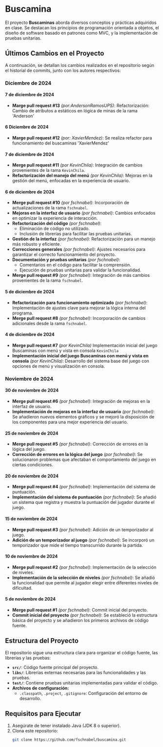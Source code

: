 # Buscamina

El proyecto **Buscaminas** aborda diversos conceptos y prácticas adquiridos en clase. Se destacan los principios de programación orientada a objetos, el diseño de software basado en patrones como MVC, y la implementación de pruebas unitarias.

## Últimos Cambios en el Proyecto

A continuación, se detallan los cambios realizados en el repositorio según el historial de commits, junto con los autores respectivos:

### **Diciembre de 2024**

#### **7 de diciembre de 2024**
- **Marge pull request #13** *(por:AndersonRamosUPS)*: Refactorización: Cambio de atributos a estáticos en lógica de minas de la rama 'Anderson'

#### **6 Diciembre de 2024**
- **Marge pull request #12** *(por: XavierMendez)*: Se realiza refactor para funcionamiento del buscaminas 'XavierMendez'

#### **7 de diciembre de 2024**
- **Merge pull request #11** *(por KevinChila)*: Integración de cambios provenientes de la rama `KevinChila`.
- **Refactorización del manejo del menú** *(por KevinChila)*: Mejoras en la gestión del menú, enfocadas en la experiencia de usuario.

#### **6 de diciembre de 2024**
- **Merge pull request #10** *(por fschnabel)*: Incorporación de actualizaciones de la rama `fschnabel`.
- **Mejoras en la interfaz de usuario** *(por fschnabel)*: Cambios enfocados en optimizar la experiencia de interacción.
- **Refactorización del código** *(por fschnabel)*: 
  - Eliminación de código no utilizado.
  - Inclusión de librerías para facilitar las pruebas unitarias.
- **Gestión de la interfaz** *(por fschnabel)*: Refactorización para un manejo más robusto y eficiente.
- **Correcciones generales** *(por fschnabel)*: Ajustes necesarios para garantizar el correcto funcionamiento del proyecto.
- **Documentación y pruebas unitarias** *(por fschnabel)*: 
  - Comentarios en el código para facilitar la comprensión.
  - Ejecución de pruebas unitarias para validar la funcionalidad.
- **Merge pull request #9** *(por fschnabel)*: Integración de más cambios provenientes de la rama `fschnabel`.

#### **5 de diciembre de 2024**
- **Refactorización para funcionamiento optimizado** *(por fschnabel)*: Implementación de ajustes clave para mejorar la lógica interna del programa.
- **Merge pull request #8** *(por fschnabel)*: Incorporación de cambios adicionales desde la rama `fschnabel`.

#### **4 de diciembre de 2024**

- **Merge pull request #7** *(por KevinChila)* Implementación inicial del juego Buscaminas con menú y vista en consola `KevinChila`
- **Implementación inicial del juego Buscaminas con menú y vista en consola** *(por KevinChila)*: Desarrollo del sistema base del juego con opciones de menú y visualización en consola.

### **Noviembre de 2024**

#### **30 de noviembre de 2024**
- **Merge pull request #6** *(por fschnabel)*: Integración de mejoras en la interfaz de usuario.
- **Implementación de mejoras en la interfaz de usuario** *(por fschnabel)*: Se añadieron nuevos elementos gráficos y se mejoró la disposición de los componentes para una mejor experiencia del usuario.

#### **25 de noviembre de 2024**
- **Merge pull request #5** *(por fschnabel)*: Corrección de errores en la lógica del juego.
- **Corrección de errores en la lógica del juego** *(por fschnabel)*: Se solucionaron problemas que afectaban el comportamiento del juego en ciertas condiciones.

#### **20 de noviembre de 2024**
- **Merge pull request #4** *(por fschnabel)*: Implementación del sistema de puntuación.
- **Implementación del sistema de puntuación** *(por fschnabel)*: Se añadió un sistema que registra y muestra la puntuación del jugador durante el juego.

#### **15 de noviembre de 2024**
- **Merge pull request #3** *(por fschnabel)*: Adición de un temporizador al juego.
- **Adición de un temporizador al juego** *(por fschnabel)*: Se incorporó un temporizador que mide el tiempo transcurrido durante la partida.

#### **10 de noviembre de 2024**
- **Merge pull request #2** *(por fschnabel)*: Implementación de la selección de niveles.
- **Implementación de la selección de niveles** *(por fschnabel)*: Se añadió la funcionalidad que permite al jugador elegir entre diferentes niveles de dificultad.

#### **5 de noviembre de 2024**
- **Merge pull request #1** *(por fschnabel)*: Commit inicial del proyecto.
- **Commit inicial del proyecto** *(por fschnabel)*: Se estableció la estructura básica del proyecto y se añadieron los primeros archivos de código fuente.


## Estructura del Proyecto

El repositorio sigue una estructura clara para organizar el código fuente, las librerías y las pruebas:

- **`src/`**: Código fuente principal del proyecto.
- **`libs/`**: Librerías externas necesarias para las funcionalidades y las pruebas.
- **`test/`**: Contiene pruebas unitarias implementadas para validar el código.
- **Archivos de configuración:**
  - `.classpath`, `.project`, `.gitignore`: Configuración del entorno de desarrollo.

## Requisitos para Ejecutar

1. Asegúrate de tener instalado Java (JDK 8 o superior).
2. Clona este repositorio:
   ```bash
   git clone https://github.com/fschnabel/buscamina.git
